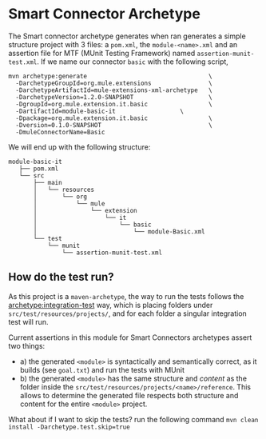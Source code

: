 # Smart Connector Archetype

The Smart connector archetype generates when ran generates a simple structure project with 3 files: a `pom.xml`, the `module-<name>.xml` and an assertion file for MTF (MUnit Testing Framework) named `assertion-munit-test.xml`.
If we name our connector `basic` with the following script, 

```
mvn archetype:generate                                  \
  -DarchetypeGroupId=org.mule.extensions                \
  -DarchetypeArtifactId=mule-extensions-xml-archetype   \
  -DarchetypeVersion=1.2.0-SNAPSHOT                     \
  -DgroupId=org.mule.extension.it.basic                 \
  -DartifactId=module-basic-it                  \
  -Dpackage=org.mule.extension.it.basic                 \
  -Dversion=0.1.0-SNAPSHOT                              \  
  -DmuleConnectorName=Basic
``` 
We will end up with the following structure:

```
module-basic-it
   ├── pom.xml
   └── src
       ├── main
       │   └── resources
       │       └── org
       │           └── mule
       │               └── extension
       │                   └── it
       │                       └── basic
       │                           └── module-Basic.xml
       └── test
           └── munit
               └── assertion-munit-test.xml
```

## How do the test run?
As this project is a `maven-archetype`, the way to run the tests follows the [archetype:integration-test](https://maven.apache.org/archetype/maven-archetype-plugin/integration-test-mojo.html) way, which is placing folders under `src/test/resources/projects/`, and for each folder a singular integration test will run.

Current assertions in this module for Smart Connectors archetypes assert two things: 
* a) the generated `<module>` is syntactically and semantically correct, as it builds (see `goal.txt`) and run the tests with MUnit
* b) the generated `<module>` has the same structure and *content* as the folder inside the `src/test/resources/projects/<name>/reference`. This allows to determine the generated file respects both structure and content for the entire `<module>` project.


What about if I want to skip the tests? run the following command 
`mvn clean install -Darchetype.test.skip=true`



 
